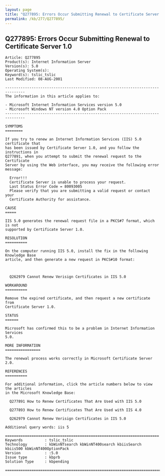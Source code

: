 ```yaml
---
layout: page
title: "Q277895: Errors Occur Submitting Renewal to Certificate Server 1.0"
permalink: /kb/277/Q277895/
---
```


## Q277895: Errors Occur Submitting Renewal to Certificate Server 1.0

	Article: Q277895
	Product(s): Internet Information Server
	Version(s): 5.0
	Operating System(s): 
	Keyword(s): tslic_tslic
	Last Modified: 08-AUG-2001
	
	-------------------------------------------------------------------------------
	The information in this article applies to:
	
	- Microsoft Internet Information Services version 5.0 
	- Microsoft Windows NT version 4.0 Option Pack 
	-------------------------------------------------------------------------------
	
	SYMPTOMS
	========
	
	If you try to renew an Internet Information Services (IIS) 5.0 certificate that
	has been issued by Certificate Server 1.0, and you follow the instructions in
	Q277891, when you attempt to submit the renewal request to the Certificate
	Server by using the Web interface, you may receive the following error message:
	
	  Error!!!
	  Certificate Server is unable to process your request.
	  Last Status Error Code = 80093005
	  Please verify that you are submitting a valid request or contact your
	  Certificate Authority for assistance.
	
	CAUSE
	=====
	
	IIS 5.0 generates the renewal request file in a PKCS#7 format, which is not
	supported by Certificate Server 1.0.
	
	RESOLUTION
	==========
	
	On the computer running IIS 5.0, install the fix in the following Knowledge Base
	article, and then generate a new request in PKCS#10 format:
	
	  
	
	  Q262979 Cannot Renew Verisign Certificates in IIS 5.0
	
	WORKAROUND
	==========
	
	Remove the expired certificate, and then request a new certificate from
	Certificate Server 1.0.
	
	STATUS
	======
	
	Microsoft has confirmed this to be a problem in Internet Information Services
	5.0.
	
	MORE INFORMATION
	================
	
	The renewal process works correctly in Microsoft Certificate Server 2.0.
	
	REFERENCES
	==========
	
	For additional information, click the article numbers below to view the articles
	in the Microsoft Knowledge Base:
	
	  Q277891 How to Renew Certificates That Are Used with IIS 5.0
	
	  Q277893 How to Renew Certificates That Are Used with IIS 4.0
	
	  Q262979 Cannot Renew Verisign Certificates in IIS 5.0
	
	Additional query words: iis 5
	
	======================================================================
	Keywords          : tslic_tslic 
	Technology        : kbWinNTsearch kbWinNT400search kbiisSearch kbiis500 kbWinNT400OptionPack
	Version           : :5.0
	Issue type        : kbprb
	Solution Type     : kbpending
	
	=============================================================================
	
